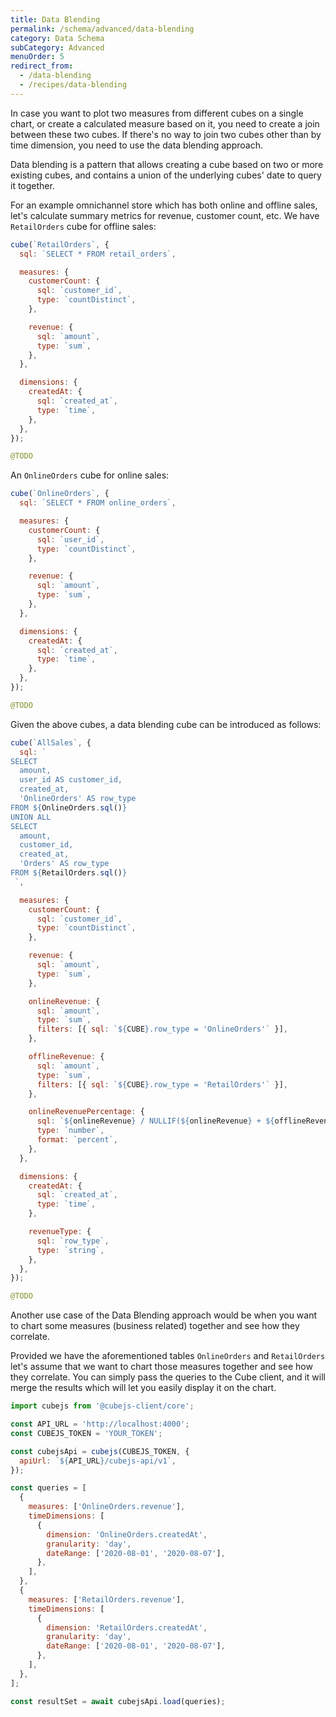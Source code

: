 ```yaml
---
title: Data Blending
permalink: /schema/advanced/data-blending
category: Data Schema
subCategory: Advanced
menuOrder: 5
redirect_from:
  - /data-blending
  - /recipes/data-blending
---
```


In case you want to plot two measures from different cubes on a single chart, or
create a calculated measure based on it, you need to create a join between these
two cubes. If there's no way to join two cubes other than by time dimension, you
need to use the data blending approach.

Data blending is a pattern that allows creating a cube based on two or more
existing cubes, and contains a union of the underlying cubes' date to query it
together.

For an example omnichannel store which has both online and offline sales, let's
calculate summary metrics for revenue, customer count, etc. We have
`RetailOrders` cube for offline sales:

<SnippetGroup>

<Snippet>

```javascript
cube(`RetailOrders`, {
  sql: `SELECT * FROM retail_orders`,

  measures: {
    customerCount: {
      sql: `customer_id`,
      type: `countDistinct`,
    },

    revenue: {
      sql: `amount`,
      type: `sum`,
    },
  },

  dimensions: {
    createdAt: {
      sql: `created_at`,
      type: `time`,
    },
  },
});
```

</Snippet>

<Snippet>

```yaml
@TODO
```

</Snippet>

</SnippetGroup>

An `OnlineOrders` cube for online sales:

<SnippetGroup>

<Snippet>

```javascript
cube(`OnlineOrders`, {
  sql: `SELECT * FROM online_orders`,

  measures: {
    customerCount: {
      sql: `user_id`,
      type: `countDistinct`,
    },

    revenue: {
      sql: `amount`,
      type: `sum`,
    },
  },

  dimensions: {
    createdAt: {
      sql: `created_at`,
      type: `time`,
    },
  },
});
```

</Snippet>

<Snippet>

```yaml
@TODO
```

</Snippet>

</SnippetGroup>

Given the above cubes, a data blending cube can be introduced as follows:

<SnippetGroup>

<Snippet>

```javascript
cube(`AllSales`, {
  sql: `
SELECT
  amount,
  user_id AS customer_id,
  created_at,
  'OnlineOrders' AS row_type
FROM ${OnlineOrders.sql()}
UNION ALL
SELECT
  amount,
  customer_id,
  created_at,
  'Orders' AS row_type
FROM ${RetailOrders.sql()}
 `,

  measures: {
    customerCount: {
      sql: `customer_id`,
      type: `countDistinct`,
    },

    revenue: {
      sql: `amount`,
      type: `sum`,
    },

    onlineRevenue: {
      sql: `amount`,
      type: `sum`,
      filters: [{ sql: `${CUBE}.row_type = 'OnlineOrders'` }],
    },

    offlineRevenue: {
      sql: `amount`,
      type: `sum`,
      filters: [{ sql: `${CUBE}.row_type = 'RetailOrders'` }],
    },

    onlineRevenuePercentage: {
      sql: `${onlineRevenue} / NULLIF(${onlineRevenue} + ${offlineRevenue}, 0)`,
      type: `number`,
      format: `percent`,
    },
  },

  dimensions: {
    createdAt: {
      sql: `created_at`,
      type: `time`,
    },

    revenueType: {
      sql: `row_type`,
      type: `string`,
    },
  },
});
```

</Snippet>

<Snippet>

```yaml
@TODO
```

</Snippet>

</SnippetGroup>

Another use case of the Data Blending approach would be when you want to chart
some measures (business related) together and see how they correlate.

Provided we have the aforementioned tables `OnlineOrders` and `RetailOrders`
let's assume that we want to chart those measures together and see how they
correlate. You can simply pass the queries to the Cube client, and it will merge
the results which will let you easily display it on the chart.

```javascript
import cubejs from '@cubejs-client/core';

const API_URL = 'http://localhost:4000';
const CUBEJS_TOKEN = 'YOUR_TOKEN';

const cubejsApi = cubejs(CUBEJS_TOKEN, {
  apiUrl: `${API_URL}/cubejs-api/v1`,
});

const queries = [
  {
    measures: ['OnlineOrders.revenue'],
    timeDimensions: [
      {
        dimension: 'OnlineOrders.createdAt',
        granularity: 'day',
        dateRange: ['2020-08-01', '2020-08-07'],
      },
    ],
  },
  {
    measures: ['RetailOrders.revenue'],
    timeDimensions: [
      {
        dimension: 'RetailOrders.createdAt',
        granularity: 'day',
        dateRange: ['2020-08-01', '2020-08-07'],
      },
    ],
  },
];

const resultSet = await cubejsApi.load(queries);
```
